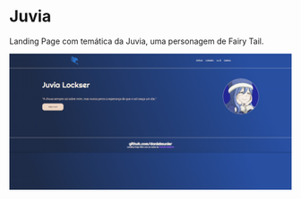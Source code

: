# Juvia
Landing Page com temática da Juvia, uma personagem de Fairy Tail. 

<img src="./imgs/screenshot.png"/>

